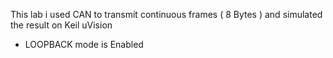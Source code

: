 This lab i used CAN to transmit continuous frames ( 8 Bytes ) and simulated the result on Keil uVision
- LOOPBACK mode is Enabled